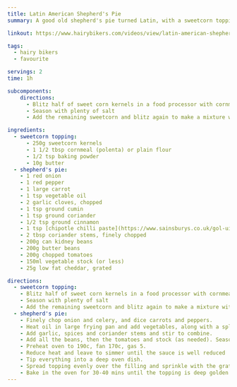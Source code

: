 ```yaml
---
title: Latin American Shepherd's Pie
summary: A good old shepherd's pie turned Latin, with a sweetcorn topping instead of mash

linkout: https://www.hairybikers.com/videos/view/latin-american-shepherds-pie

tags:
  - hairy bikers
  - favourite

servings: 2
time: 1h

subcomponents:
    directions:
      - Blitz half of sweet corn kernels in a food processor with cornmeal, baking powder and butter until smooth
      - Season with plenty of salt
      - Add the remaining sweetcorn and blitz again to make a mixture with a rough, dropping consistency

ingredients:
  - sweetcorn topping:
      - 250g sweetcorn kernels
      - 1 1/2 tbsp cornmeal (polenta) or plain flour
      - 1/2 tsp baking powder
      - 10g butter
  - shepherd's pie:
    - 1 red onion
    - 1 red pepper
    - 1 large carrot
    - 1 tsp vegetable oil
    - 2 garlic cloves, chopped
    - 1 tsp ground cumin
    - 1 tsp ground coriander
    - 1/2 tsp ground cinnamon
    - 1 tsp [chipotle chilli paste](https://www.sainsburys.co.uk/gol-ui/product/cooking-pastes/sainsburys-chipotle-chilli-paste-90g)
    - 2 tbsp coriander stems, finely chopped
    - 200g can kidney beans
    - 200g butter beans
    - 200g chopped tomatoes
    - 150ml vegetable stock (or less)
    - 25g low fat cheddar, grated

directions:
  - sweetcorn topping:
    - Blitz half of sweet corn kernels in a food processor with cornmeal, baking powder and butter until smooth
    - Season with plenty of salt
    - Add the remaining sweetcorn and blitz again to make a mixture with a rough, dropping consistency
  - shepherd's pie:
    - Finely chop onion and celery, and dice carrots and peppers.
    - Heat oil in large frying pan and add vegetables, along with a splash of water. Cover pan and leave vegetables to cook gently until soft ( around 15 mins).
    - Add garlic, spices and coriander stems and stir to combine.
    - Add all the beans, then the tomatoes and stock (as needed). Season then bring to the boil.
    - Preheat oven to 190c, fan 170c, gas 5.
    - Reduce heat and leave to simmer until the sauce is well reduced
    - Tip everything into a deep oven dish.
    - Spread topping evenly over the filling and sprinkle with the grated cheese.
    - Bake in the oven for 30-40 mins until the topping is deep golden brown and the filling is hot.
---
```

